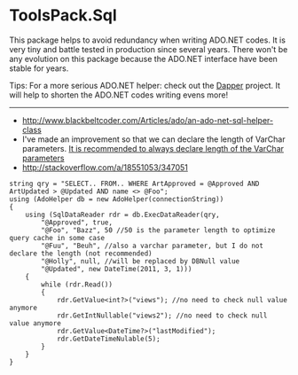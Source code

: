 # ToolsPack.Sql

This package helps to avoid redundancy when writing ADO.NET codes. It is very tiny and battle tested in production since several years. There won't be any evolution on this package because the ADO.NET interface have been stable for years.

Tips: For a more serious ADO.NET helper: check out the [Dapper](https://github.com/StackExchange/Dapper) project. It will help to shorten the ADO.NET codes writing evens more!

---

- http://www.blackbeltcoder.com/Articles/ado/an-ado-net-sql-helper-class
- I've made an improvement so that we can declare the length of VarChar parameters. [It is recommended to always declare length of the VarChar parameters](http://blogs.msdn.com/b/psssql/archive/2010/10/05/query-performance-and-plan-cache-issues-when-parameter-length-not-specified-correctly.aspx)
- http://stackoverflow.com/a/18551053/347051

```CSharp
string qry = "SELECT.. FROM.. WHERE ArtApproved = @Approved AND ArtUpdated > @Updated AND name <> @Foo";
using (AdoHelper db = new AdoHelper(connectionString))
{
	using (SqlDataReader rdr = db.ExecDataReader(qry,
	    "@Approved", true,
	    "@Foo", "Bazz", 50 //50 is the parameter length to optimize query cache in some case
	    "@Fuu", "Beuh", //also a varchar parameter, but I do not declare the length (not recommended)
	    "@Holly", null, //will be replaced by DBNull value
	    "@Updated", new DateTime(2011, 3, 1)))
	{
	    while (rdr.Read())
	    {
	        rdr.GetValue<int?>("views"); //no need to check null value anymore
            rdr.GetIntNullable("views2"); //no need to check null value anymore
	        rdr.GetValue<DateTime?>("lastModified");
            rdr.GetDateTimeNulable(5);
	    }
	}
}
```
